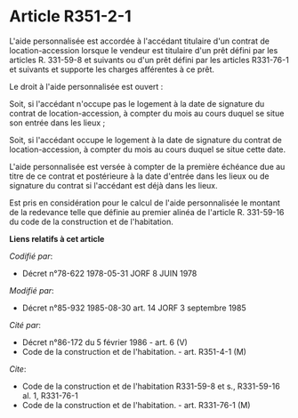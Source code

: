 # Article R351-2-1

L'aide personnalisée est accordée à l'accédant titulaire d'un contrat de location-accession lorsque le vendeur est titulaire
d'un prêt défini par les articles R. 331-59-8 et suivants ou d'un prêt défini par les articles R331-76-1 et suivants et
supporte les charges afférentes à ce prêt.

Le droit à l'aide personnalisée est ouvert :

Soit, si l'accédant n'occupe pas le logement à la date de signature du contrat de location-accession, à compter du mois au
cours duquel se situe son entrée dans les lieux ;

Soit, si l'accédant occupe le logement à la date de signature du contrat de location-accession, à compter du mois au cours
duquel se situe cette date.

L'aide personnalisée est versée à compter de la première échéance due au titre de ce contrat et postérieure à la date
d'entrée dans les lieux ou de signature du contrat si l'accédant est déjà dans les lieux.

Est pris en considération pour le calcul de l'aide personnalisée le montant de la redevance telle que définie au premier
alinéa de l'article R. 331-59-16 du code de la construction et de l'habitation.

**Liens relatifs à cet article**

_Codifié par_:

  - Décret n°78-622 1978-05-31 JORF 8 JUIN 1978

_Modifié par_:

  - Décret n°85-932 1985-08-30 art. 14 JORF 3 septembre 1985

_Cité par_:

  - Décret n°86-172 du 5 février 1986 - art. 6 (V)
  - Code de la construction et de l'habitation. - art. R351-4-1 (M)

_Cite_:

  - Code de la construction et de l'habitation R331-59-8 et s., R331-59-16 al. 1, R331-76-1
  - Code de la construction et de l'habitation. - art. R331-76-1 (M)
